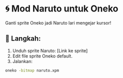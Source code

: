 # 🌀 Mod Naruto untuk Oneko

Ganti sprite Oneko jadi Naruto lari mengejar kursor!

## 🔧 Langkah:
1. Unduh sprite Naruto: [Link ke sprite]
2. Edit file sprite Oneko default.
3. Jalankan:
```bash
oneko -bitmap naruto.xpm
